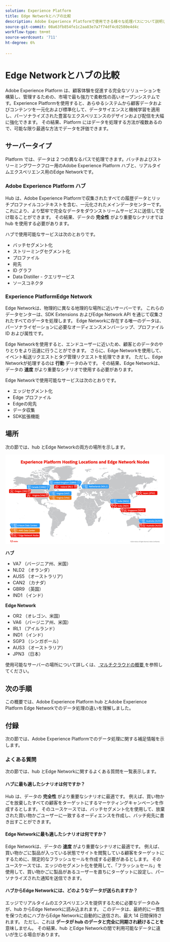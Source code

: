 ```yaml
---
solution: Experience Platform
title: Edge Networkとハブの比較
description: Adobe Experience Platformで使用できる様々な処理パスについて説明します。
source-git-commit: 08a63fb854fe1c2aa83e7a7f74df4c02580e4d4c
workflow-type: tm+mt
source-wordcount: '711'
ht-degree: 6%

---
```



# Edge Networkとハブの比較

Adobe Experience Platform は、顧客体験を促進する完全なソリューションを構築し、管理するための、市場で最も強力で柔軟性の高いオープンシステムです。Experience Platformを使用すると、あらゆるシステムから顧客データおよびコンテンツを一元化および標準化して、データサイエンスと機械学習を適用し、パーソナライズされた豊富なエクスペリエンスのデザインおよび配信を大幅に強化できます。 その結果、Platform にはデータを処理する方法が複数あるので、可能な限り最適な方法でデータを評価できます。

## サーバータイプ

Platform では、データは 2 つの異なるパスで処理できます。バッチおよびストリーミングワークフロー用のAdobe Experience Platform ハブと、リアルタイムエクスペリエンス用のEdge Networkです。

### Adobe Experience Platform ハブ

Hub は、Adobe Experience Platformで収集されたすべての履歴データとリッチプロファイルコンテキストを含む、一元化されたメインデータセンターです。 これにより、より堅牢で完全なデータをダウンストリームサービスに送信して受け取ることができます。 その結果、データの **完全性** がより重要なシナリオでは hub を使用する必要があります。

ハブで使用可能なサービスは次のとおりです。

- バッチセグメント化
- ストリーミングセグメント化
- プロファイル
- 宛先
- ID グラフ
- Data Distiller - クエリサービス
- ソースコネクタ

### Experience PlatformEdge Network

Edge Networkは、物理的に異なる地理的な場所に近いサーバーです。 これらのデータセンターは、SDK Extensions およびEdge Network API を通じて収集されたすべてのデータを処理します。 Edge Networkに存在する唯一のデータは、パーソナライゼーションに必要なオーディエンスメンバーシップ、プロファイル ID および属性です。

Edge Networkを使用すると、エンドユーザーに近いため、顧客とのデータのやりとりをより迅速に行うことができます。 さらに、Edge Networkを使用して、イベント転送リクエストとタグ管理リクエストを処理できます。 ただし、Edge Networkが処理するのは **行動** データのみです。 その結果、Edge Networkは、データの **速度** がより重要なシナリオで使用する必要があります。

Edge Networkで使用可能なサービスは次のとおりです。

- エッジセグメント化
- Edge プロファイル
- Edgeの宛先
- データ収集
- SDK拡張機能

## 場所

次の節では、hub とEdge Networkの両方の場所を示します。

![ ハブサーバーとEdge Network サーバーの両方で異なる場所を示す図。](./images/servers/platform-server-locations.png)

**ハブ**

- VA7 （バージニア州、米国）
- NLD2 （オランダ）
- AUS5 （オーストラリア）
- CAN2 （カナダ）
- GBR9 （英国）
- IND1 （インド）

**Edge Network**

- OR2 （オレゴン、米国）
- VA6 （バージニア州、米国）
- IRL1 （アイルランド）
- IND1 （インド）
- SGP3 （シンガポール）
- AUS3 （オーストラリア）
- JPN3 （日本）

使用可能なサーバーの場所について詳しくは、[ マルチクラウドの概要 ](./multi-cloud.md#available-cloud-regions) を参照してください。

## 次の手順

この概要では、Adobe Experience Platform hub とAdobe Experience Platform Edge Networkでのデータ処理の違いを理解しました。

## 付録

次の節では、Adobe Experience Platformでのデータ処理に関する補足情報を示します。

### よくある質問

次の節では、hub とEdge Networkに関するよくある質問を一覧表示します。

#### ハブに最も適したシナリオは何ですか？

Hub は、データの **完全性** がより重要なシナリオに最適です。 例えば、買い物かごを放棄したすべての顧客をターゲットにするマーケティングキャンペーンを作成するとします。 そのユースケースでは、バッチセグメント化を使用して、放棄された買い物かごユーザーに一致するオーディエンスを作成し、バッチ宛先に書き出すことができます。

#### Edge Networkに最も適したシナリオは何ですか？

Edge Networkは、データの **速度** がより重要なシナリオに最適です。 例えば、買い物かごに製品が入っている状態でサイトを閲覧している顧客をターゲットにするために、限定的なフラッシュセールを作成する必要があるとします。 そのユースケースでは、エッジのセグメント化を使用して、「フラッシュセール」を使用して、買い物かごに製品があるユーザーを直ちにターゲットに設定し、パーソナライズされた通知を送信できます。

#### ハブからEdge Networkには、どのようなデータが送られますか？

エッジでリアルタイムのエクスペリエンスを提供するために必要なデータのみが、hub からEdge Networkに読み込まれます。 このデータは、最終的に一貫性を保つためにハブからEdge Networkに自動的に送信され、最大 14 日間保持されます。 ただし、これは **データが hub のデータと完全に同期され続けることを** 意味しません。 その結果、hub とEdge Networkの間で利用可能なデータに違いが生じる場合があります。
